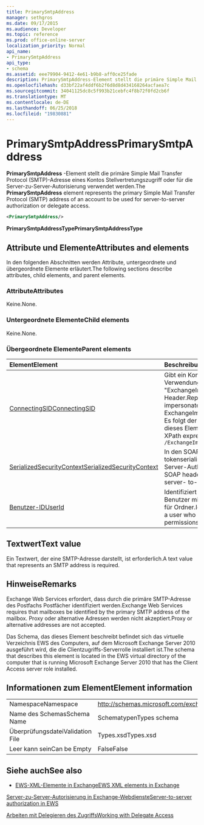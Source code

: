 ```yaml
---
title: PrimarySmtpAddress
manager: sethgros
ms.date: 09/17/2015
ms.audience: Developer
ms.topic: reference
ms.prod: office-online-server
localization_priority: Normal
api_name:
- PrimarySmtpAddress
api_type:
- schema
ms.assetid: eee79904-9412-4e61-b9b8-aff0ce25fade
description: PrimarySmtpAddress-Element stellt die primäre Simple Mail Transfer Protocol (SMTP)-Adresse eines Kontos Stellvertretungszugriff oder für die Server-zu-Server-Autorisierung verwendet werden.
ms.openlocfilehash: d33bf22af4ddf6b2f6d8d8d434168264acfaea7c
ms.sourcegitcommit: 34041125dc8c5f993b21cebfc4f8b72f0fd2cb6f
ms.translationtype: MT
ms.contentlocale: de-DE
ms.lasthandoff: 06/25/2018
ms.locfileid: "19830881"
---
```

# <a name="primarysmtpaddress"></a><span data-ttu-id="f5cad-103">PrimarySmtpAddress</span><span class="sxs-lookup"><span data-stu-id="f5cad-103">PrimarySmtpAddress</span></span>

<span data-ttu-id="f5cad-104">**PrimarySmtpAddress** -Element stellt die primäre Simple Mail Transfer Protocol (SMTP)-Adresse eines Kontos Stellvertretungszugriff oder für die Server-zu-Server-Autorisierung verwendet werden.</span><span class="sxs-lookup"><span data-stu-id="f5cad-104">The **PrimarySmtpAddress** element represents the primary Simple Mail Transfer Protocol (SMTP) address of an account to be used for server-to-server authorization or delegate access.</span></span> 
  
```xml
<PrimarySmtpAddress/>
```

 <span data-ttu-id="f5cad-105">**PrimarySmtpAddressType**</span><span class="sxs-lookup"><span data-stu-id="f5cad-105">**PrimarySmtpAddressType**</span></span>
## <a name="attributes-and-elements"></a><span data-ttu-id="f5cad-106">Attribute und Elemente</span><span class="sxs-lookup"><span data-stu-id="f5cad-106">Attributes and elements</span></span>

<span data-ttu-id="f5cad-107">In den folgenden Abschnitten werden Attribute, untergeordnete und übergeordnete Elemente erläutert.</span><span class="sxs-lookup"><span data-stu-id="f5cad-107">The following sections describe attributes, child elements, and parent elements.</span></span>
  
### <a name="attributes"></a><span data-ttu-id="f5cad-108">Attribute</span><span class="sxs-lookup"><span data-stu-id="f5cad-108">Attributes</span></span>

<span data-ttu-id="f5cad-109">Keine.</span><span class="sxs-lookup"><span data-stu-id="f5cad-109">None.</span></span>
  
### <a name="child-elements"></a><span data-ttu-id="f5cad-110">Untergeordnete Elemente</span><span class="sxs-lookup"><span data-stu-id="f5cad-110">Child elements</span></span>

<span data-ttu-id="f5cad-111">Keine.</span><span class="sxs-lookup"><span data-stu-id="f5cad-111">None.</span></span>
  
### <a name="parent-elements"></a><span data-ttu-id="f5cad-112">Übergeordnete Elemente</span><span class="sxs-lookup"><span data-stu-id="f5cad-112">Parent elements</span></span>

|<span data-ttu-id="f5cad-113">**Element**</span><span class="sxs-lookup"><span data-stu-id="f5cad-113">**Element**</span></span>|<span data-ttu-id="f5cad-114">**Beschreibung**</span><span class="sxs-lookup"><span data-stu-id="f5cad-114">**Description**</span></span>|
|:-----|:-----|
|[<span data-ttu-id="f5cad-115">ConnectingSID</span><span class="sxs-lookup"><span data-stu-id="f5cad-115">ConnectingSID</span></span>](connectingsid.md) <br/> |<span data-ttu-id="f5cad-116">Gibt ein Konto Identitätswechsel bei Verwendung der "ExchangeImpersonation" SOAP-Header.</span><span class="sxs-lookup"><span data-stu-id="f5cad-116">Represents an account to impersonate when you are using the ExchangeImpersonation SOAP header.</span></span>  <br/> <span data-ttu-id="f5cad-117">Es folgt der XPath-Ausdruck, der dieses Element:</span><span class="sxs-lookup"><span data-stu-id="f5cad-117">The following is the XPath expression to this element:</span></span>  <br/>  `/ExchangeImpersonation/ConnectingSID` <br/> |
|[<span data-ttu-id="f5cad-118">SerializedSecurityContext</span><span class="sxs-lookup"><span data-stu-id="f5cad-118">SerializedSecurityContext</span></span>](serializedsecuritycontext.md) <br/> |<span data-ttu-id="f5cad-119">In den SOAP-Header verwendet für tokenserialisierung für Server-zu-Server-Authentifizierung.</span><span class="sxs-lookup"><span data-stu-id="f5cad-119">Used in the SOAP header for token serialization in server- to-server authentication.</span></span>  <br/> |
|[<span data-ttu-id="f5cad-120">Benutzer-ID</span><span class="sxs-lookup"><span data-stu-id="f5cad-120">UserId</span></span>](userid.md) <br/> |<span data-ttu-id="f5cad-121">Identifiziert ein Stellvertreter oder ein Benutzer mit Zugriffsberechtigungen für Ordner.</span><span class="sxs-lookup"><span data-stu-id="f5cad-121">Identifies a delegate user or a user who has folder access permissions.</span></span>  <br/> |
   
## <a name="text-value"></a><span data-ttu-id="f5cad-122">Textwert</span><span class="sxs-lookup"><span data-stu-id="f5cad-122">Text value</span></span>

<span data-ttu-id="f5cad-123">Ein Textwert, der eine SMTP-Adresse darstellt, ist erforderlich.</span><span class="sxs-lookup"><span data-stu-id="f5cad-123">A text value that represents an SMTP address is required.</span></span>
  
## <a name="remarks"></a><span data-ttu-id="f5cad-124">Hinweise</span><span class="sxs-lookup"><span data-stu-id="f5cad-124">Remarks</span></span>

<span data-ttu-id="f5cad-125">Exchange Web Services erfordert, dass durch die primäre SMTP-Adresse des Postfachs Postfächer identifiziert werden.</span><span class="sxs-lookup"><span data-stu-id="f5cad-125">Exchange Web Services requires that mailboxes be identified by the primary SMTP address of the mailbox.</span></span> <span data-ttu-id="f5cad-126">Proxy oder alternative Adressen werden nicht akzeptiert.</span><span class="sxs-lookup"><span data-stu-id="f5cad-126">Proxy or alternative addresses are not accepted.</span></span>
  
<span data-ttu-id="f5cad-127">Das Schema, das dieses Element beschreibt befindet sich das virtuelle Verzeichnis EWS des Computers, auf dem Microsoft Exchange Server 2010 ausgeführt wird, die die Clientzugriffs-Serverrolle installiert ist.</span><span class="sxs-lookup"><span data-stu-id="f5cad-127">The schema that describes this element is located in the EWS virtual directory of the computer that is running Microsoft Exchange Server 2010 that has the Client Access server role installed.</span></span>
  
## <a name="element-information"></a><span data-ttu-id="f5cad-128">Informationen zum Element</span><span class="sxs-lookup"><span data-stu-id="f5cad-128">Element information</span></span>

|||
|:-----|:-----|
|<span data-ttu-id="f5cad-129">Namespace</span><span class="sxs-lookup"><span data-stu-id="f5cad-129">Namespace</span></span>  <br/> |http://schemas.microsoft.com/exchange/services/2006/types  <br/> |
|<span data-ttu-id="f5cad-130">Name des Schemas</span><span class="sxs-lookup"><span data-stu-id="f5cad-130">Schema Name</span></span>  <br/> |<span data-ttu-id="f5cad-131">Schematypen</span><span class="sxs-lookup"><span data-stu-id="f5cad-131">Types schema</span></span>  <br/> |
|<span data-ttu-id="f5cad-132">Überprüfungsdatei</span><span class="sxs-lookup"><span data-stu-id="f5cad-132">Validation File</span></span>  <br/> |<span data-ttu-id="f5cad-133">Types.xsd</span><span class="sxs-lookup"><span data-stu-id="f5cad-133">Types.xsd</span></span>  <br/> |
|<span data-ttu-id="f5cad-134">Leer kann sein</span><span class="sxs-lookup"><span data-stu-id="f5cad-134">Can be Empty</span></span>  <br/> |<span data-ttu-id="f5cad-135">False</span><span class="sxs-lookup"><span data-stu-id="f5cad-135">False</span></span>  <br/> |
   
## <a name="see-also"></a><span data-ttu-id="f5cad-136">Siehe auch</span><span class="sxs-lookup"><span data-stu-id="f5cad-136">See also</span></span>



- [<span data-ttu-id="f5cad-137">EWS-XML-Elemente in Exchange</span><span class="sxs-lookup"><span data-stu-id="f5cad-137">EWS XML elements in Exchange</span></span>](ews-xml-elements-in-exchange.md)


[<span data-ttu-id="f5cad-138">Server-zu-Server-Autorisierung in Exchange-Webdienste</span><span class="sxs-lookup"><span data-stu-id="f5cad-138">Server-to-server authorization in EWS</span></span>](http://msdn.microsoft.com/library/f1610a20-672d-448b-8c00-5b0fbcaf31cb%28Office.15%29.aspx)
  
[<span data-ttu-id="f5cad-139">Arbeiten mit Delegieren des Zugriffs</span><span class="sxs-lookup"><span data-stu-id="f5cad-139">Working with Delegate Access</span></span>](http://msdn.microsoft.com/library/dfd6b4a3-8fd3-47ba-83c0-52465cb5f3f3%28Office.15%29.aspx)

